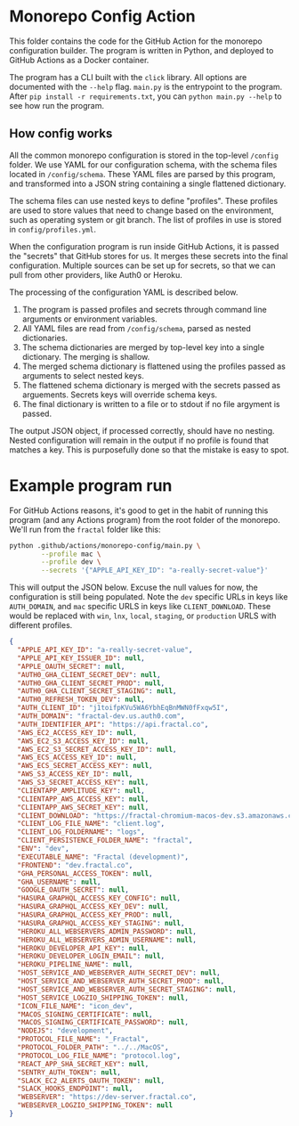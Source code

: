 # Monorepo Config Action

This folder contains the code for the GitHub Action for the monorepo configuration builder. The program is written in Python, and deployed to GitHub Actions as a Docker container.

The program has a CLI built with the `click` library. All options are documented with the `--help` flag. `main.py` is the entrypoint to the program. After `pip install -r requirements.txt`, you can `python main.py --help` to see how run the program.

## How config works

All the common monorepo configuration is stored in the top-level `/config` folder. We use YAML for our configuration schema, with the schema files located in `/config/schema`. These YAML files are parsed by this program, and transformed into a JSON string containing a single flattened dictionary.

The schema files can use nested keys to define "profiles". These profiles are used to store values that need to change based on the environment, such as operating system or git branch. The list of profiles in use is stored in `config/profiles.yml`.

When the configuration program is run inside GitHub Actions, it is passed the "secrets" that GitHub stores for us. It merges these secrets into the final configuration. Multiple sources can be set up for secrets, so that we can pull from other providers, like Auth0 or Heroku.

The processing of the configuration YAML is described below.

1. The program is passed profiles and secrets through command line arguments or environment variables.
2. All YAML files are read from `/config/schema`, parsed as nested dictionaries.
3. The schema dictionaries are merged by top-level key into a single dictionary. The merging is shallow.
4. The merged schema dictionary is flattened using the profiles passed as arguments to select nested keys.
5. The flattened schema dictionary is merged with the secrets passed as arguements. Secrets keys will override schema keys.
6. The final dictionary is written to a file or to stdout if no file argyment is passed.

The output JSON object, if processed correctly, should have no nesting. Nested configuration will remain in the output if no profile is found that matches a key. This is purposefully done so that the mistake is easy to spot.

# Example program run

For GitHub Actions reasons, it's good to get in the habit of running this program (and any Actions program) from the root folder of the monorepo. We'll run from the `fractal` folder like this:

```sh
python .github/actions/monorepo-config/main.py \
        --profile mac \
        --profile dev \
        --secrets '{"APPLE_API_KEY_ID": "a-really-secret-value"}'

```

This will output the JSON below. Excuse the null values for now, the configuration is still being populated. Note the `dev` specific URLs in keys like `AUTH_DOMAIN`, and `mac` specific URLS in keys like `CLIENT_DOWNLOAD`. These would be replaced with `win`, `lnx`, `local`, `staging`, or `production` URLS with different profiles.

```json
{
  "APPLE_API_KEY_ID": "a-really-secret-value",
  "APPLE_API_KEY_ISSUER_ID": null,
  "APPLE_OAUTH_SECRET": null,
  "AUTH0_GHA_CLIENT_SECRET_DEV": null,
  "AUTH0_GHA_CLIENT_SECRET_PROD": null,
  "AUTH0_GHA_CLIENT_SECRET_STAGING": null,
  "AUTH0_REFRESH_TOKEN_DEV": null,
  "AUTH_CLIENT_ID": "j1toifpKVu5WA6YbhEqBnMWN0fFxqw5I",
  "AUTH_DOMAIN": "fractal-dev.us.auth0.com",
  "AUTH_IDENTIFIER_API": "https://api.fractal.co",
  "AWS_EC2_ACCESS_KEY_ID": null,
  "AWS_EC2_S3_ACCESS_KEY_ID": null,
  "AWS_EC2_S3_SECRET_ACCESS_KEY_ID": null,
  "AWS_ECS_ACCESS_KEY_ID": null,
  "AWS_ECS_SECRET_ACCESS_KEY": null,
  "AWS_S3_ACCESS_KEY_ID": null,
  "AWS_S3_SECRET_ACCESS_KEY": null,
  "CLIENTAPP_AMPLITUDE_KEY": null,
  "CLIENTAPP_AWS_ACCESS_KEY": null,
  "CLIENTAPP_AWS_SECRET_KEY": null,
  "CLIENT_DOWNLOAD": "https://fractal-chromium-macos-dev.s3.amazonaws.com/Fractal.dmg",
  "CLIENT_LOG_FILE_NAME": "client.log",
  "CLIENT_LOG_FOLDERNAME": "logs",
  "CLIENT_PERSISTENCE_FOLDER_NAME": "fractal",
  "ENV": "dev",
  "EXECUTABLE_NAME": "Fractal (development)",
  "FRONTEND": "dev.fractal.co",
  "GHA_PERSONAL_ACCESS_TOKEN": null,
  "GHA_USERNAME": null,
  "GOOGLE_OAUTH_SECRET": null,
  "HASURA_GRAPHQL_ACCESS_KEY_CONFIG": null,
  "HASURA_GRAPHQL_ACCESS_KEY_DEV": null,
  "HASURA_GRAPHQL_ACCESS_KEY_PROD": null,
  "HASURA_GRAPHQL_ACCESS_KEY_STAGING": null,
  "HEROKU_ALL_WEBSERVERS_ADMIN_PASSWORD": null,
  "HEROKU_ALL_WEBSERVERS_ADMIN_USERNAME": null,
  "HEROKU_DEVELOPER_API_KEY": null,
  "HEROKU_DEVELOPER_LOGIN_EMAIL": null,
  "HEROKU_PIPELINE_NAME": null,
  "HOST_SERVICE_AND_WEBSERVER_AUTH_SECRET_DEV": null,
  "HOST_SERVICE_AND_WEBSERVER_AUTH_SECRET_PROD": null,
  "HOST_SERVICE_AND_WEBSERVER_AUTH_SECRET_STAGING": null,
  "HOST_SERVICE_LOGZIO_SHIPPING_TOKEN": null,
  "ICON_FILE_NAME": "icon_dev",
  "MACOS_SIGNING_CERTIFICATE": null,
  "MACOS_SIGNING_CERTIFICATE_PASSWORD": null,
  "NODEJS": "development",
  "PROTOCOL_FILE_NAME": "_Fractal",
  "PROTOCOL_FOLDER_PATH": "../../MacOS",
  "PROTOCOL_LOG_FILE_NAME": "protocol.log",
  "REACT_APP_SHA_SECRET_KEY": null,
  "SENTRY_AUTH_TOKEN": null,
  "SLACK_EC2_ALERTS_OAUTH_TOKEN": null,
  "SLACK_HOOKS_ENDPOINT": null,
  "WEBSERVER": "https://dev-server.fractal.co",
  "WEBSERVER_LOGZIO_SHIPPING_TOKEN": null
}
```
